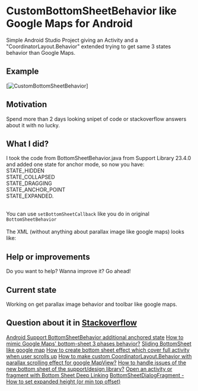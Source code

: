 # CustomBottomSheetBehavior like Google Maps for Android
Simple Android Studio Project giving an Activity and a "CoordinatorLayout.Behavior<V>" extended trying 
to get same 3 states behavior than Google Maps.

## Example
[![CustomBottomSheetBehavior](https://raw.githubusercontent.com/miguelhincapie/CustomBottomSheetBehavior/master/CustomBottomSheetBehaviorLikeGoogleMaps3states.gif)]

## Motivation
Spend more than 2 days looking snipet of code or stackoverflow answers about it with no lucky.

## What I did?
I took the code from BottomSheetBehavior.java from Support Library 23.4.0 and added one state for anchor mode, so now you have:<br>
STATE_HIDDEN<br>
STATE_COLLAPSED<br>
STATE_DRAGGING<br>
STATE_ANCHOR_POINT<br>
STATE_EXPANDED.<br><br>

You can use `setBottomSheetCallback` like you do in original `BottomSheetBehavior`<br><br>
The XML (without anything about parallax image like google maps) looks like:<br>
<CoordinatorLayout>
    <FrameLayout><!--<or fragment with map-->
    <AppBarLayout>
        <CollapsingToolbarLayout>
            <Toolbar>
    <NestedScrollView>
        <LinearLayout>


## Help or improvements
Do you want to help?
Wanna improve it?
Go ahead!

## Current state
Working on get parallax image behavior and toolbar like google maps.

## Question about it in [Stackoverflow](http://stackoverflow.com/users/1332549/miguelhincapiec?tab=profile)

[Android Support BottomSheetBehavior additional anchored state](http://stackoverflow.com/questions/36963798/android-support-bottomsheetbehavior-additional-anchored-state)
[How to mimic Google Maps' bottom-sheet 3 phases behavior?](http://stackoverflow.com/questions/34160423/how-to-mimic-google-maps-bottom-sheet-3-phases-behavior/34176633?noredirect=1#comment56361295_34176633)
[Sliding BottomSheet like google map](http://stackoverflow.com/questions/34310530/sliding-bottomsheet-like-google-map)
[How to create bottom sheet effect which cover full activity when user scrolls up](http://stackoverflow.com/questions/35900862/how-to-create-bottom-sheet-effect-which-cover-full-activity-when-user-scrolls-up)
[How to make custom CoordinatorLayout.Behavior with parallax scrolling effect for google MapView?](http://stackoverflow.com/questions/33945085/how-to-make-custom-coordinatorlayout-behavior-with-parallax-scrolling-effect-for)
[How to handle issues of the new bottom sheet of the support/design library?](http://stackoverflow.com/questions/35971546/how-to-handle-issues-of-the-new-bottom-sheet-of-the-support-design-library)
[Open an activity or fragment with Bottom Sheet Deep Linking](http://stackoverflow.com/questions/34243928/open-an-activity-or-fragment-with-bottom-sheet-deep-linking)
[BottomSheetDialogFragment - How to set expanded height (or min top offset)](http://stackoverflow.com/questions/36030879/bottomsheetdialogfragment-how-to-set-expanded-height-or-min-top-offset)
